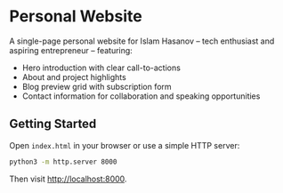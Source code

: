 # Personal Website

A single-page personal website for Islam Hasanov – tech enthusiast and aspiring entrepreneur – featuring:

- Hero introduction with clear call-to-actions
- About and project highlights
- Blog preview grid with subscription form
- Contact information for collaboration and speaking opportunities

## Getting Started

Open `index.html` in your browser or use a simple HTTP server:

```bash
python3 -m http.server 8000
```

Then visit [http://localhost:8000](http://localhost:8000).
